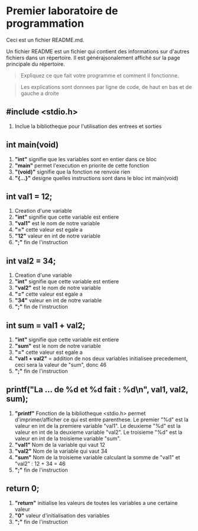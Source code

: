 # Premier laboratoire de programmation

Ceci est un fichier README.md.

Un fichier README est un fichier qui contient des informations sur d'autres fichiers dans un répertoire. Il est générajsonalement affiché sur la page principale du répertoire.

> Expliquez ce que fait votre programme et comment il fonctionne.

>Les explications sont donnees par ligne de code, de haut en bas et de gauche a droite

## #include <stdio.h>
1. Inclue la bibliotheque pour l'utilisation des entrees et sorties

## int main(void)
1. **"int"** signifie que les variables sont en entier dans ce bloc
2. **"main"** permet l'execution en priorite de cette fonction
3. **"(void)"** signifie que la fonction ne renvoie rien
4. **"{...}"** designe quelles instructions sont dans le bloc int main(void) 

## int val1 = 12;
1. Creation d'une variable
2. **"int"** signifie que cette variable est entiere
3. **"val1"** est le nom de notre variable
4. **"="** cette valeur est egale a 
5. **"12"** valeur en int de notre variable
6. **";"** fin de l'instruction

## int val2 = 34;
1. Creation d'une variable
2. **"int"** signifie que cette variable est entiere
3. **"val2"** est le nom de notre variable
4. **"="** cette valeur est egale a 
5. **"34"** valeur en int de notre variable
6. **";"** fin de l'instruction

## int sum = val1 + val2;
1. **"int"** signifie que cette variable est entiere
2. **"sum"** est le nom de notre variable
3. **"="** cette valeur est egale a
4. **"val1 + val2"** = addition de nos deux variables initialisee precedement, ceci sera la valeur de "sum", donc 46
5. **";"** fin de l'instruction

## printf("La ... de %d et %d fait : %d\n", val1, val2, sum);
1. **"printf"** Fonction de la bibliotheque <stdio.h> permet d'imprimer/afficher ce qui est entre parenthese.
Le premier "%d" est la valeur en int de la premiere variable "val1". Le deuxieme "%d" est la valeur en int de la deuxieme variable "val2". Le troisieme "%d" est la valeur en int de la troisieme variable "sum".
2. **"val1"** Nom de la variable qui vaut 12
3. **"val2"** Nom de la variable qui vaut 34
4. **"sum"** Nom de la troisieme variable calculant la somme de "val1" et "val2" : 12 + 34 = 46
5. **";"** fin de l'instruction

## return 0;
1. **"return"** initialise les valeurs de toutes les variables a une certaine valeur
2. **"0"** valeur d'initialisation des variables
3. **";"** fin de l'instruction